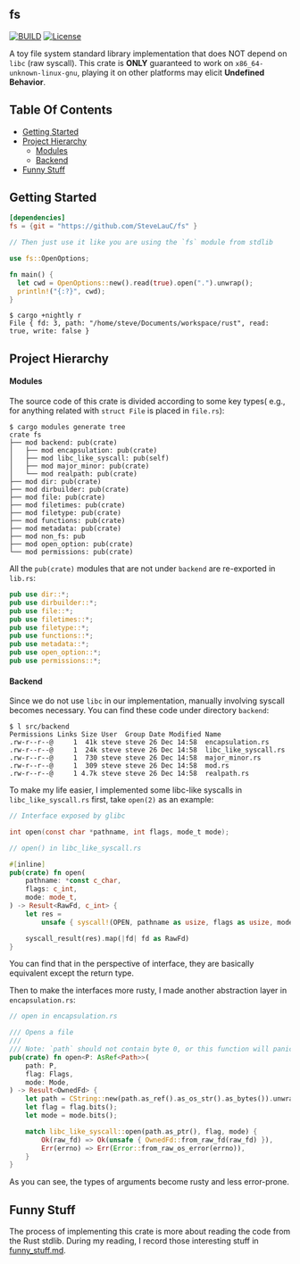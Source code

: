 ## fs
[![BUILD](https://github.com/stevelauc/pup/workflows/Rust/badge.svg)](https://github.com/stevelauc/fs/actions/workflows/rust.yml)
[![License](http://img.shields.io/badge/license-GPL-orange.svg)](https://github.com/SteveLuaC/extattr/blob/main/LICENSE)

A toy file system standard library implementation that does NOT depend on `libc`
(raw syscall). This crate is **ONLY** guaranteed to work on `x86_64-unknown-linux-gnu`,
playing it on other platforms may elicit **Undefined Behavior**.

## Table Of Contents

* [Getting Started](https://github.com/SteveLauC/fs#getting-started)
* [Project Hierarchy](https://github.com/SteveLauC/fs#project-hierarchy)
  * [Modules](https://github.com/SteveLauC/fs#modules)
  * [Backend](https://github.com/SteveLauC/fs#backend)
* [Funny Stuff](https://github.com/SteveLauC/fs#funny-stuff)

## Getting Started

```toml
[dependencies]
fs = {git = "https://github.com/SteveLauC/fs" }
```

```rust
// Then just use it like you are using the `fs` module from stdlib

use fs::OpenOptions;

fn main() {
  let cwd = OpenOptions::new().read(true).open(".").unwrap();
  println!("{:?}", cwd);
}
```

```shell
$ cargo +nightly r
File { fd: 3, path: "/home/steve/Documents/workspace/rust", read: true, write: false }
```

## Project Hierarchy

#### Modules

The source code of this crate is divided according to some key types( e.g., for
anything related with `struct File` is placed in `file.rs`):

```shell
$ cargo modules generate tree
crate fs
├── mod backend: pub(crate)
│   ├── mod encapsulation: pub(crate)
│   ├── mod libc_like_syscall: pub(self)
│   ├── mod major_minor: pub(crate)
│   └── mod realpath: pub(crate)
├── mod dir: pub(crate)
├── mod dirbuilder: pub(crate)
├── mod file: pub(crate)
├── mod filetimes: pub(crate)
├── mod filetype: pub(crate)
├── mod functions: pub(crate)
├── mod metadata: pub(crate)
├── mod non_fs: pub
├── mod open_option: pub(crate)
└── mod permissions: pub(crate)
```

All the `pub(crate)` modules that are not under `backend` are re-exported in `lib.rs`:

```rust
pub use dir::*;
pub use dirbuilder::*;
pub use file::*;
pub use filetimes::*;
pub use filetype::*;
pub use functions::*;
pub use metadata::*;
pub use open_option::*;
pub use permissions::*;
```

#### Backend

Since we do not use `libc` in our implementation, manually involving syscall becomes
necessary. You can find these code under directory `backend`:

```shell
$ l src/backend
Permissions Links Size User  Group Date Modified Name
.rw-r--r--@     1  41k steve steve 26 Dec 14:58  encapsulation.rs
.rw-r--r--@     1  24k steve steve 26 Dec 14:58  libc_like_syscall.rs
.rw-r--r--@     1  730 steve steve 26 Dec 14:58  major_minor.rs
.rw-r--r--@     1  309 steve steve 26 Dec 14:58  mod.rs
.rw-r--r--@     1 4.7k steve steve 26 Dec 14:58  realpath.rs
```

To make my life easier, I implemented some libc-like syscalls in `libc_like_syscall.rs`
first, take `open(2)` as an example:

```c
// Interface exposed by glibc

int open(const char *pathname, int flags, mode_t mode);
```

```rust
// open() in libc_like_syscall.rs

#[inline]
pub(crate) fn open(
    pathname: *const c_char,
    flags: c_int,
    mode: mode_t,
) -> Result<RawFd, c_int> {
    let res =
        unsafe { syscall!(OPEN, pathname as usize, flags as usize, mode) };

    syscall_result(res).map(|fd| fd as RawFd)
}
```

You can find that in the perspective of interface, they are basically equivalent
except the return type.

Then to make the interfaces more rusty, I made another abstraction layer in
`encapsulation.rs`:

```rust
// open in encapsulation.rs

/// Opens a file
///
/// Note: `path` should not contain byte 0, or this function will panic.
pub(crate) fn open<P: AsRef<Path>>(
    path: P,
    flag: Flags,
    mode: Mode,
) -> Result<OwnedFd> {
    let path = CString::new(path.as_ref().as_os_str().as_bytes()).unwrap();
    let flag = flag.bits();
    let mode = mode.bits();

    match libc_like_syscall::open(path.as_ptr(), flag, mode) {
        Ok(raw_fd) => Ok(unsafe { OwnedFd::from_raw_fd(raw_fd) }),
        Err(errno) => Err(Error::from_raw_os_error(errno)),
    }
}
```

As you can see, the types of arguments become rusty and less error-prone.

## Funny Stuff

The process of implementing this crate is more about reading the code from the
Rust stdlib. During my reading, I record those interesting stuff in 
[funny_stuff.md](./funny_stuff.md).
